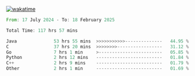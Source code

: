 [![wakatime](https://wakatime.com/badge/user/5970ac98-85fb-4bfd-a7d8-142e7d5bd274.svg)](https://wakatime.com/@5970ac98-85fb-4bfd-a7d8-142e7d5bd274)

<!--START_SECTION:waka-->

```rust
From: 17 July 2024 - To: 18 February 2025

Total Time: 117 hrs 57 mins

Java              53 hrs 55 mins  >>>>>>>>>>>--------------   44.95 %
C                 37 hrs 20 mins  >>>>>>>>-----------------   31.12 %
Go                7 hrs 1 min     >------------------------   05.85 %
Python            2 hrs 12 mins   -------------------------   01.84 %
C++               2 hrs 9 mins    -------------------------   01.79 %
Other             2 hrs 1 min     -------------------------   01.69 %
```

<!--END_SECTION:waka-->
